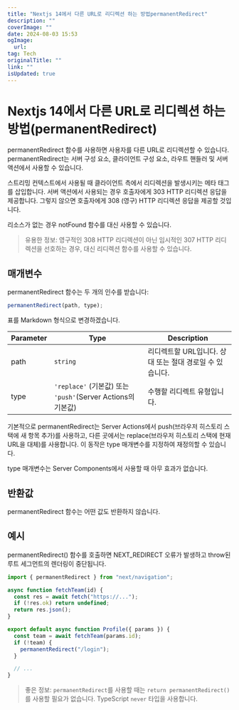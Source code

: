 ```yaml
---
title: "Nextjs 14에서 다른 URL로 리디렉션 하는 방법permanentRedirect"
description: ""
coverImage: ""
date: 2024-08-03 15:53
ogImage: 
  url: 
tag: Tech
originalTitle: ""
link: ""
isUpdated: true
---
```






# Nextjs 14에서 다른 URL로 리디렉션 하는 방법(permanentRedirect)

permanentRedirect 함수를 사용하면 사용자를 다른 URL로 리디렉션할 수 있습니다. permanentRedirect는 서버 구성 요소, 클라이언트 구성 요소, 라우트 핸들러 및 서버 액션에서 사용할 수 있습니다.

스트리밍 컨텍스트에서 사용될 때 클라이언트 측에서 리디렉션을 발생시키는 메타 태그를 삽입합니다. 서버 액션에서 사용되는 경우 호출자에게 303 HTTP 리디렉션 응답을 제공합니다. 그렇지 않으면 호출자에게 308 (영구) HTTP 리디렉션 응답을 제공할 것입니다.

리소스가 없는 경우 notFound 함수를 대신 사용할 수 있습니다.

<div class="content-ad"></div>

> 유용한 정보: 영구적인 308 HTTP 리디렉션이 아닌 임시적인 307 HTTP 리디렉션을 선호하는 경우, 대신 리디렉션 함수를 사용할 수 있습니다.

## 매개변수

permanentRedirect 함수는 두 개의 인수를 받습니다:

```js
permanentRedirect(path, type);
```

<div class="content-ad"></div>

표를 Markdown 형식으로 변경하겠습니다.


| Parameter | Type              | Description                                       |
| --------- | ----------------- | ------------------------------------------------- |
| path      | `string`          | 리디렉트할 URL입니다. 상대 또는 절대 경로일 수 있습니다. |
| type      | `'replace'` (기본값) 또는 `'push'`(Server Actions의 기본값) | 수행할 리디렉트 유형입니다.                 |


기본적으로 permanentRedirect는 Server Actions에서 push(브라우저 히스토리 스택에 새 항목 추가)를 사용하고, 다른 곳에서는 replace(브라우저 히스토리 스택에 현재 URL을 대체)를 사용합니다. 이 동작은 type 매개변수를 지정하여 재정의할 수 있습니다.

type 매개변수는 Server Components에서 사용할 때 아무 효과가 없습니다.

## 반환값

<div class="content-ad"></div>

permanentRedirect 함수는 어떤 값도 반환하지 않습니다.

## 예시

permanentRedirect() 함수를 호출하면 NEXT_REDIRECT 오류가 발생하고 throw된 루트 세그먼트의 렌더링이 중단됩니다.

```js
import { permanentRedirect } from "next/navigation";

async function fetchTeam(id) {
  const res = await fetch("https://...");
  if (!res.ok) return undefined;
  return res.json();
}

export default async function Profile({ params }) {
  const team = await fetchTeam(params.id);
  if (!team) {
    permanentRedirect("/login");
  }

  // ...
}
```

<div class="content-ad"></div>

> 좋은 정보: `permanentRedirect`를 사용할 때는 `return permanentRedirect()`를 사용할 필요가 없습니다. TypeScript `never` 타입을 사용합니다.

<div class="content-ad"></div>
